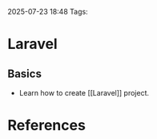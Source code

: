 2025-07-23 18:48
Tags: 

# Laravel

## Basics

- Learn how to create [[Laravel]] project.

# References

